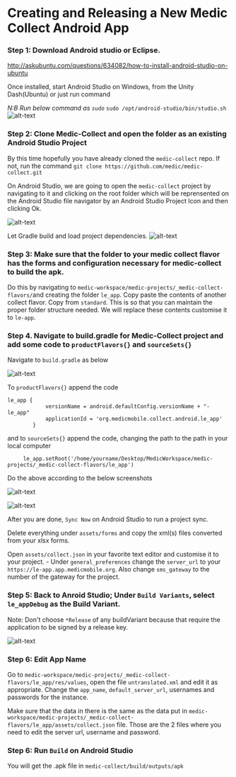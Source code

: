 # Creating and Releasing a New Medic Collect Android App

### Step 1: Download Android studio or Eclipse. 
http://askubuntu.com/questions/634082/how-to-install-android-studio-on-ubuntu


Once installed, start Android Studio on Windows, from the Unity Dash(Ubuntu) or just run command

*N:B Run below command as `sudo`*
```sudo /opt/android-studio/bin/studio.sh```
![alt-text](img/android-studio-splash-screen.png "Android Studio Splash Screen")

### Step 2: Clone Medic-Collect and open the folder as an existing Android Studio Project
By this time hopefully you have already cloned the `medic-collect` repo. If not, run the command `git clone https://github.com/medic/medic-collect.git`

On Android Studio, we are going to open the `medic-collect` project by navigating to it and clicking on the root folder which will be reprensented on the Android Studio file navigator by an Android Studio Project Icon and then clicking Ok.

![alt-text](img/Android-Studio-File-Navigator.png "Open Medic-Collect as Android Project")

Let Gradle build and load project dependencies.
![alt-text](img/Load-Project-Dependencies.png "Load Project Dependencies")

### Step 3: Make sure that the folder to your medic collect flavor has the forms and configuration necessary for medic-collect to build the apk.

Do this by navigating to `medic-workspace/medic-projects/_medic-collect-flavors/`and creating the folder `le_app`.
Copy paste the contents of another collect flavor. Copy from `standard`. This is so that you can maintain the proper folder structure needed. We will replace these contents customise it to `le-app`.

### Step 4. Navigate to build.gradle for Medic-Collect project and add some code to `productFlavors{}` and `sourceSets{}`

Navigate to `build.gradle` as below

![alt-text](img/Navigate-To-Build-dot-gradle.png "Navigate to build.gradle")

To `productFlavors{}` append the code
```
le_app {
            versionName = android.defaultConfig.versionName + "-le_app"
            applicationId = 'org.medicmobile.collect.android.le_app'
        }
```
and to `sourceSets{}` append the code, changing the path to the path in your local computer
```
     le_app.setRoot('/home/yourname/Desktop/MedicWorkspace/medic-projects/_medic-collect-flavors/le_app')
```

Do the above according to the below screenshots

![alt-text](img/product-flavors-append.png "Append to product-flavors")

![alt-text](img/source-sets-append.png "Append to source-sets")


After you are done, `Sync Now` on Android Studio to run a project sync.

Delete everything under `assets/forms` and copy the xml(s) files converted from your xlsx forms.

Open `assets/collect.json` in your favorite text editor and customise it to your project.
    - Under `general_preferences` change the `server_url` to your `https://le-app.app.medicmobile.org`. Also change `sms_gateway` to the number of the gateway for the project.

### Step 5: Back to Anroid Studio; Under `Build Variants`, select `le_appDebug` as the Build Variant. 
Note: Don't choose `*Release` of any buildVariant because that require the application to be signed by a release key.

![alt-text](img/build-variant-debug.png "Build Variants")

### Step 6: Edit App Name

Go to `medic-workspace/medic-projects/_medic-collect-flavors/le_app/res/values`, open the file `untranslated.xml` and edit it as appropriate. Change the `app_name`, `default_server_url`, usernames and passwords for the instance.

Make sure that the data in there is the same as the data put in `medic-workspace/medic-projects/_medic-collect-flavors/le_app/assets/collect.json` file. Those are the 2 files where you need to edit the server url, username and password.


### Step 6: Run `Build` on Android Studio

You will get the .apk file in `medic-collect/build/outputs/apk`